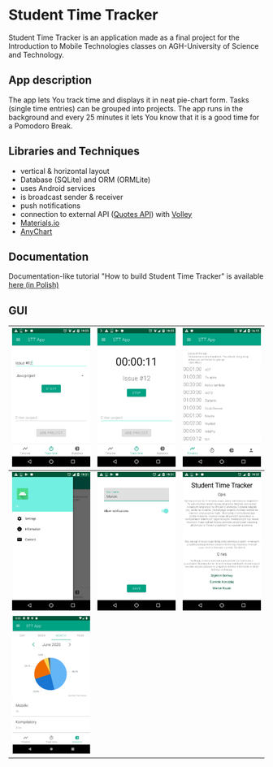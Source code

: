 # Student Time Tracker
Student Time Tracker is an application made as a final project for the Introduction to Mobile Technologies classes on AGH-University of Science and Technology.

## App description
The app lets You track time and displays it in neat pie-chart form. Tasks (single time entries) can be grouped into projects. The app runs in the background and every 25 minutes it lets You know that it is a good time for a Pomodoro Break.

## Libraries and Techniques

- vertical & horizontal layout
- Database (SQLite) and ORM (ORMLite)
- uses Android services
- is broadcast sender & receiver
- push notifications
- connection to external API ([Quotes API](https://quotes.rest/)) with [Volley](https://developer.android.com/training/volley)
- [Materials.io](https://material.io/develop/android/docs/getting-started/)
- [AnyChart](https://www.anychart.com/)

## Documentation
Documentation-like tutorial "How to build Student Time Tracker" is available [here (in Polish)](https://drive.google.com/file/d/15vBYyHs_pDBAkWYeqgXsIO2HjUw4YRTL/view?usp=sharing)

## GUI
|<img src="https://github.com/kolorowerowe/StudentTimeTracker/blob/master/READMEImages/1.png" width="250">|<img src="https://github.com/kolorowerowe/StudentTimeTracker/blob/master/READMEImages/2.png" width="250">|<img src="https://github.com/kolorowerowe/StudentTimeTracker/blob/master/READMEImages/3.png" width="250">|
|---|---|---|
<img src="https://github.com/kolorowerowe/StudentTimeTracker/blob/master/READMEImages/4.png" width="250">|<img src="https://github.com/kolorowerowe/StudentTimeTracker/blob/master/READMEImages/5.png" width="250">|<img src="https://github.com/kolorowerowe/StudentTimeTracker/blob/master/READMEImages/6.png" width="250">|
|<img src="https://github.com/kolorowerowe/StudentTimeTracker/blob/master/READMEImages/7.png" width="250">|||
